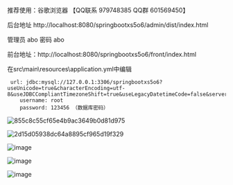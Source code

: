 推荐使用：谷歌浏览器 【QQ联系 979748385 QQ群 601569450】

后台地址
http://localhost:8080/springbootxs5o6/admin/dist/index.html

管理员  abo 密码 abo


前台地址：http://localhost:8080/springbootxs5o6/front/index.html



在src\main\resources\application.yml中编辑
											
	 url: jdbc:mysql://127.0.0.1:3306/springbootxs5o6?useUnicode=true&characterEncoding=utf-8&useJDBCCompliantTimezoneShift=true&useLegacyDatetimeCode=false&serverTimezone=UTC
	    username: root
	    password: 123456 （数据库密码）
     


![855c8c55cf65e4b9ac3649b0d81d975](https://github.com/hjsdjko/springbootw3o95/assets/120558513/3d6a4499-3a04-458d-a8b5-b1f0fb993ed9)

![2d15d05938dc64a8895cf965d19f329](https://github.com/hjsdjko/springbootw3o95/assets/120558513/fed877ad-d554-4a6d-aae3-10b322014164)

![image](https://github.com/hjsdjko/springbootw3o95/assets/120558513/46f78cd5-f2c4-4b94-9633-d8e14748f8bf)


![image](https://github.com/hjsdjko/springbootw3o95/assets/120558513/c45f5736-1fe9-4d01-a21f-3ebaa1343181)

![image](https://github.com/hjsdjko/springbootw3o95/assets/120558513/519b200d-c5f9-4011-a9a7-25646802c838)

